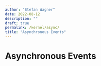 ```yaml
---
author: "Stefan Wagner"
date: 2022-08-12
description: ""
draft: true
permalink: /kernel/async/
title: "Asynchronous Events"
---
```


# Asynchronous Events
